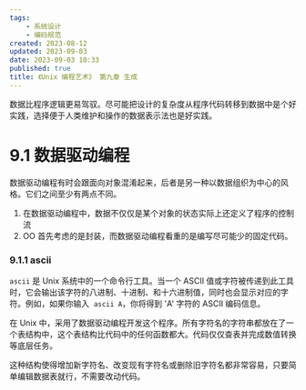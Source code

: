 ```yaml
---
tags:
    - 系统设计
    - 编码规范
created: 2023-08-12
updated: 2023-09-03
date: 2023-09-03 10:33 
published: true
title: 《Unix 编程艺术》 第九章 生成
---
```


数据比程序逻辑更易驾驭。尽可能把设计的复杂度从程序代码转移到数据中是个好实践，选择便于人类维护和操作的数据表示法也是好实践。

# 9.1 数据驱动编程

数据驱动编程有时会跟面向对象混淆起来，后者是另一种以数据组织为中心的风格。它们之间至少有两点不同。

1. 在数据驱动编程中，数据不仅仅是某个对象的状态实际上还定义了程序的控制流
2. OO 首先考虑的是封装，而数据驱动编程看重的是编写尽可能少的固定代码。

### 9.1.1 ascii

`ascii` 是 Unix 系统中的一个命令行工具。当一个 ASCII 值或字符被传递到此工具时，它会输出该字符的八进制、十进制、和十六进制值，同时也会显示对应的字符。例如，如果你输入  `ascii A`，你将得到 'A' 字符的 ASCII 编码信息。

在 Unix 中，采用了数据驱动编程开发这个程序。所有字符名的字符串都放在了一个表结构中，这个表结构比代码中的任何函数都大。代码仅仅查表并完成数值转换等底层任务。

这种结构使得增加新字符名、改变现有字符名或删除旧字符名都非常容易，只要简单编辑数据表就行，不需要改动代码。

